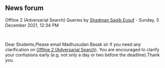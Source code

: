 <h2>News forum</h2><a href="https://moodle.cse.buet.ac.bd/user/view.php?id=1531&course=649"></a>
Offline 2 (Adversarial Search) Queries
by <a href="https://moodle.cse.buet.ac.bd/user/view.php?id=1531&course=649">Shadman Saqib Eusuf</a> - Sunday, 5 December 2021, 12:34 PM


 

Dear Students,Please email Madhusudan Basak sir if you need any clarification on <a href="..%5C..%5Cfile%5CCSE%20318%20Assignment%202.pdf">Offline 2 (Adversarial Search)</a>. You are encouraged to clarify your confusions early (e.g. not only a day or two before the deadline).Thank you.






